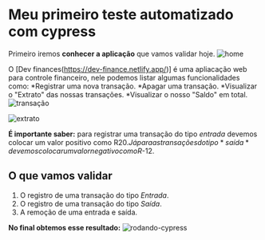 # Meu primeiro teste automatizado com cypress
 Primeiro iremos **conhecer a aplicação** que vamos validar hoje.
 ![home](https://user-images.githubusercontent.com/53572219/114283386-769f2a80-9a17-11eb-9969-20c2889d9b48.png)
 
 O [Dev finances(https://dev-finance.netlify.app/)] é uma apliacação web para controle financeiro, nele podemos listar algumas funcionalidades como:
 *Registrar uma nova transação.
 *Apagar uma transação.
 *Visualizar o "Extrato" das nossas transações.
 *Visualizar o nosso "Saldo" em total.
 ![transação](https://user-images.githubusercontent.com/53572219/114283399-8caceb00-9a17-11eb-9160-8f7b3e127039.png)

![extrato](https://user-images.githubusercontent.com/53572219/114283416-a1897e80-9a17-11eb-8caf-61fbe2b51c30.png)

**É importante saber:** para registrar uma transação do tipo *entrada* devemos colocar um valor positivo como R$20. Já para as transações do tipo *saída* devemos colocar um valor negativo como R$-12.
## O que vamos validar
1. O registro de uma transação do tipo *Entrada*.
2. O registro de uma transação do tipo *Saída*.
3. A remoção de uma entrada e saída.

**No final obtemos esse resultado:**
![rodando-cypress](https://user-images.githubusercontent.com/53572219/114283438-ba922f80-9a17-11eb-8788-45f74f91e44d.gif)

